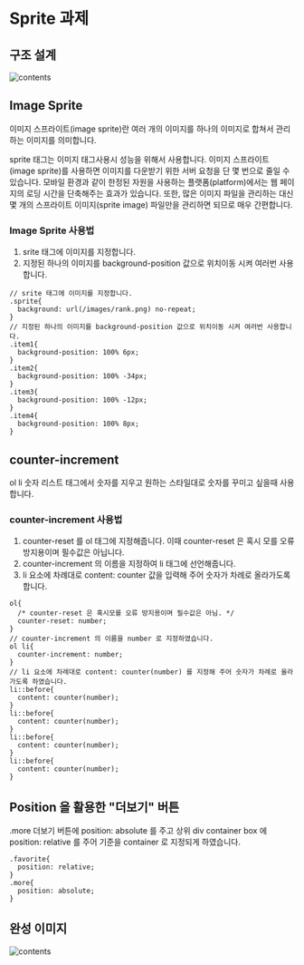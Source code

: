 # Sprite 과제

## 구조 설계
![contents](/images/img.png "contents")

## Image Sprite
이미지 스프라이트(image sprite)란 여러 개의 이미지를 하나의 이미지로 합쳐서 관리하는 이미지를 의미합니다.

sprite 태그는 이미지 태그사용시 성능을 위해서 사용합니다.
이미지 스프라이트(image sprite)를 사용하면 이미지를 다운받기 위한 서버 요청을 단 몇 번으로 줄일 수 있습니다.
모바일 환경과 같이 한정된 자원을 사용하는 플랫폼(platform)에서는 웹 페이지의 로딩 시간을 단축해주는 효과가 있습니다.
또한, 많은 이미지 파일을 관리하는 대신 몇 개의 스프라이트 이미지(sprite image) 파일만을 관리하면 되므로 매우 간편합니다.

### Image Sprite 사용법
1. srite 태그에 이미지를 지정합니다.
2. 지정된 하나의 이미지를 background-position 값으로 위치이동 시켜 여러번 사용합니다. 
```
// srite 태그에 이미지를 지정합니다.
.sprite{
  background: url(/images/rank.png) no-repeat;
}
// 지정된 하나의 이미지를 background-position 값으로 위치이동 시켜 여러번 사용합니다. 
.item1{
  background-position: 100% 6px;
}
.item2{
  background-position: 100% -34px;
}
.item3{
  background-position: 100% -12px;
}
.item4{
  background-position: 100% 8px;
}
```
## counter-increment
ol li 숫자 리스트 태그에서 숫자를 지우고 원하는 스타일대로 숫자를 꾸미고 싶을때 사용합니다.

### counter-increment 사용법
1. counter-reset 를 ol 태그에 지정해줍니다. 이때 counter-reset 은 혹시 모를 오류 방지용이며 필수값은 아닙니다.
2. counter-increment 의 이름을 지정하여 li 태그에 선언해줍니다.
3. li 요소에 차례대로 content: counter 값을 입력해 주어 숫자가 차례로 올라가도록합니다.
```
ol{
  /* counter-reset 은 혹시모를 오류 방지용이며 필수값은 아님. */
  counter-reset: number;
}
// counter-increment 의 이름을 number 로 지정하였습니다.
ol li{
  counter-increment: number;
}
// li 요소에 차례대로 content: counter(number) 를 지정해 주어 숫자가 차례로 올라가도록 하였습니다.
li::before{
  content: counter(number);
}
li::before{
  content: counter(number);
}
li::before{
  content: counter(number);
}
li::before{
  content: counter(number);
}
```

## Position 을 활용한 "더보기" 버튼
.more 더보기 버튼에 position: absolute 를 주고 상위 div container box 에 position: relative 를 주어 기준을 container 로 지정되게 하였습니다. 
```
.favorite{
  position: relative;
}
.more{
  position: absolute;
}
```

## 완성 이미지
![contents](/images/스크린샷_2023-06-14_오후_5.29.38.png "contents")